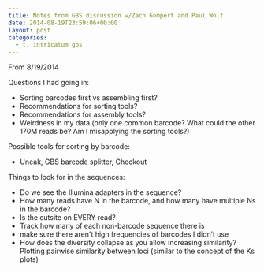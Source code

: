 ```yaml
---
title: Notes from GBS discussion w/Zach Gompert and Paul Wolf
date: 2014-08-19T23:59:06+00:00
layout: post
categories:
  - t. intricatum gbs
---
```

From 8/19/2014

Questions I had going in:

  * Sorting barcodes first vs assembling first?
  * Recommendations for sorting tools?
  * Recommendations for assembly tools?
  * Weirdness in my data (only one common barcode? What could the other 170M reads be? Am I misapplying the sorting tools?)

Possible tools for sorting by barcode:

  * Uneak, GBS barcode splitter, Checkout

Things to look for in the sequences:

  * Do we see the Illumina adapters in the sequence?
  * How many reads have N in the barcode, and how many have multiple Ns in the barcode?
  * Is the cutsite on EVERY read?
  * Track how many of each non-barcode sequence there is
  * make sure there aren't high frequencies of barcodes I didn’t use
  * How does the diversity collapse as you allow increasing similarity? Plotting pairwise similarity between loci (similar to the concept of the Ks plots)

&nbsp;

